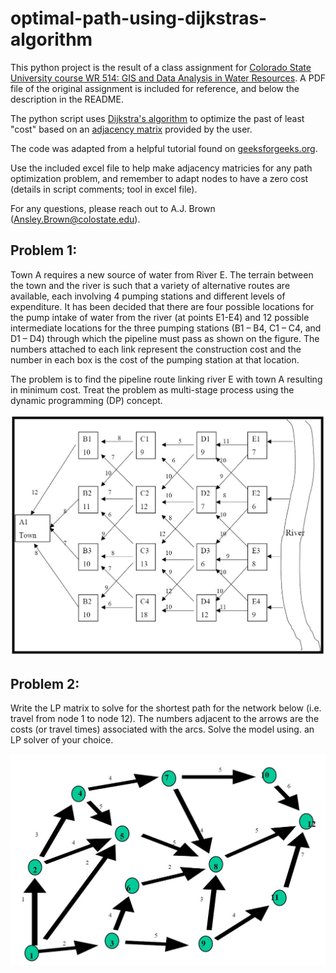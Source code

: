 # optimal-path-using-dijkstras-algorithm
 This python project is the result of a class assignment for [Colorado State 
 University course WR 514:  GIS and Data Analysis in Water Resources](https://www.online.colostate.edu/courses/WR/WR514.dot).  A PDF file of the original assignment is included for reference, and below the description in the README.

 The python script uses [Dijkstra's algorithm](https://en.wikipedia.org/wiki/Dijkstra%27s_algorithm)
 to optimize the past of least "cost" based on an [adjacency matrix](https://people.revoledu.com/kardi/tutorial/GraphTheory/Adjacency-Matrix.html#:~:text=Adjacency%20Matrix%20of%20a%20Graph&text=To%20fill%20the%20adjacency%20matrix,this%20number%20as%20matrix%20element.&text=The%20matrix%20to%20represent%20a,way%20is%20called%20Adjacency%20matrix%20.) 
 provided by the user.

 The code was adapted from a helpful tutorial found on [geeksforgeeks.org](https://www.geeksforgeeks.org/printing-paths-dijkstras-shortest-path-algorithm/).

Use the included excel file to help make adjacency matricies for any path optimization problem, and remember to adapt nodes to have a zero cost (details in script comments; tool in excel file).

For any questions, please reach out to A.J. Brown (Ansley.Brown@colostate.edu).

 ## Problem 1:

Town A requires a new source of water from River E. The terrain between the town and the river is such that a variety of alternative routes are available, each involving 4 pumping stations and different levels of expenditure. It has been decided that there are four possible locations for the pump intake of water from the river (at points E1-E4) and 12 possible intermediate locations for the three pumping stations (B1 – B4, C1 – C4, and D1 – D4) through which the pipeline must pass as shown on the figure. The numbers attached to each link represent the construction cost and the number in each box is the cost of the pumping station at that location.

The problem is to find the pipeline route linking river E with town A resulting in minimum cost. Treat the problem as multi-stage process using the dynamic programming (DP) concept.

![](https://github.com/ansleybrown1337/optimal-path-using-dijkstras-algorithm/blob/main/images/problem1.JPG?raw=true)

## Problem 2:
Write the LP matrix to solve for the shortest path for the network below (i.e. travel from node 1 to node 12). The numbers adjacent to the arrows are the costs (or travel times) associated with the arcs. Solve the model using. an LP solver of your choice.

![](https://github.com/ansleybrown1337/optimal-path-using-dijkstras-algorithm/blob/main/images/problem2.JPG?raw=true)